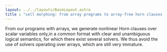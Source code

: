 ```yaml
---
layout: ../../layouts/BaseLayout.astro
title : "cell morphing: from array programs to array-free horn clauses - d. monniaux et al."
---
```

From our programs with arrays, we generate nonlinear Horn clauses over scalar variables only,in a common format with clear and unambiguous logical semantics, for which there exist several solvers. We thus avoid the use of solvers operating over arrays, which are still very immature.
